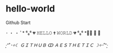 # hello-world
Github Start


･ ・ ・ ﾟ* ⁶₆⁶ 💔 𝙷𝙴𝙻𝙻𝙾 ✟ 𝚆𝙾𝚁𝙻𝙳 💔 ⁶₆⁶ *ﾟ･ ・ ・

‧͙⁺˚*･༓☾ ＧＩＴＨＵＢ ↀ ＡＥＳＴＨＥＴＩＣ ☽༓･*˚⁺‧͙
